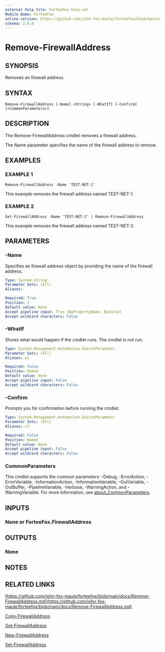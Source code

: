 ```yaml
---
external help file: ForteeFox-help.xml
Module Name: ForteeFox
online version: https://github.com/john-fox-maule/forteefox/blob/main/docs/Remove-FirewallAddress.md
schema: 2.0.0
---
```


# Remove-FirewallAddress

## SYNOPSIS
Removes an firewall address.

## SYNTAX

```
Remove-FirewallAddress [-Name] <String> [-WhatIf] [-Confirm] [<CommonParameters>]
```

## DESCRIPTION
The Remove-FirewallAddress cmdlet removes a firewall address.

The Name parameter specifies the name of the firewall address to remove.

## EXAMPLES

### EXAMPLE 1
```
Remove-FirewallAddress -Name 'TEST-NET-1'
```

This example removes the firewall address named TEST-NET-1.

### EXAMPLE 2
```
Get-FirewallAddress -Name 'TEST-NET-2' | Remove-FirewallAddress
```

This example removes the firewall address named TEST-NET-2.

## PARAMETERS

### -Name
Specifies an firewall address object by providing the name of the firewall address.

```yaml
Type: System.String
Parameter Sets: (All)
Aliases:

Required: True
Position: 1
Default value: None
Accept pipeline input: True (ByPropertyName, ByValue)
Accept wildcard characters: False
```

### -WhatIf
Shows what would happen if the cmdlet runs.
The cmdlet is not run.

```yaml
Type: System.Management.Automation.SwitchParameter
Parameter Sets: (All)
Aliases: wi

Required: False
Position: Named
Default value: None
Accept pipeline input: False
Accept wildcard characters: False
```

### -Confirm
Prompts you for confirmation before running the cmdlet.

```yaml
Type: System.Management.Automation.SwitchParameter
Parameter Sets: (All)
Aliases: cf

Required: False
Position: Named
Default value: None
Accept pipeline input: False
Accept wildcard characters: False
```

### CommonParameters
This cmdlet supports the common parameters: -Debug, -ErrorAction, -ErrorVariable, -InformationAction, -InformationVariable, -OutVariable, -OutBuffer, -PipelineVariable, -Verbose, -WarningAction, and -WarningVariable. For more information, see [about_CommonParameters](http://go.microsoft.com/fwlink/?LinkID=113216).

## INPUTS

### **None or ForteeFox.FirewallAddress**
## OUTPUTS

### **None**
## NOTES

## RELATED LINKS

[https://github.com/john-fox-maule/forteefox/blob/main/docs/Remove-FirewallAddress.md](https://github.com/john-fox-maule/forteefox/blob/main/docs/Remove-FirewallAddress.md)

[Copy-FirewallAddress]()

[Get-FirewallAddress]()

[New-FirewallAddress]()

[Set-FirewallAddress]()

